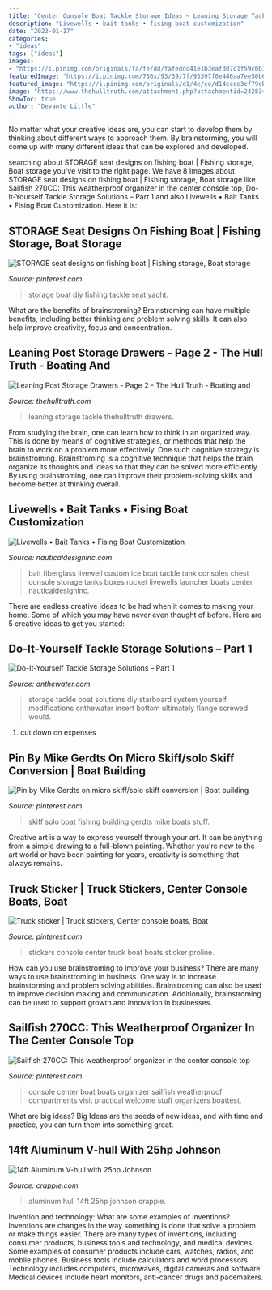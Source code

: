 ```yaml
---
title: "Center Console Boat Tackle Storage Ideas ~ Leaning Storage Tackle Thehulltruth Drawers"
description: "Livewells • bait tanks • fising boat customization"
date: "2023-01-17"
categories:
- "ideas"
tags: ["ideas"]
images:
- "https://i.pinimg.com/originals/fa/fe/dd/fafeddc41e1b3eaf3d7c1f59c0b31f13.png"
featuredImage: "https://i.pinimg.com/736x/93/39/7f/93397f0e446aa7ee50b6ecd94d64f7c7.jpg"
featured_image: "https://i.pinimg.com/originals/d1/4e/ce/d14ecee3ef79eb63c1ad9fd1dd818c83.jpg"
image: "https://www.thehulltruth.com/attachment.php?attachmentid=242834&amp;stc=1&amp;d=1337961303"
ShowToc: true
author: "Devante Little"
---
```



No matter what your creative ideas are, you can start to develop them by thinking about different ways to approach them. By brainstorming, you will come up with many different ideas that can be explored and developed.

	

		
searching about STORAGE seat designs on fishing boat | Fishing storage, Boat storage you've visit to the right page. We have 8 Images about STORAGE seat designs on fishing boat | Fishing storage, Boat storage like Sailfish 270CC: This weatherproof organizer in the center console top, Do-It-Yourself Tackle Storage Solutions – Part 1 and also Livewells • Bait Tanks • Fising Boat Customization. Here it is:
		
    
## STORAGE Seat Designs On Fishing Boat | Fishing Storage, Boat Storage

<img loading=lazy src="https://i.pinimg.com/originals/52/44/a6/5244a67724ce9a3a6b5b7d589c171dde.jpg" onerror="this.onerror=null;this.src='https://tse4.mm.bing.net/th?id=OIP.2x_MCV-0AdE_AvJJY4CpdwHaEK&amp;pid=15.1';" alt="STORAGE seat designs on fishing boat | Fishing storage, Boat storage">

_Source: pinterest.com_

>storage boat diy fishing tackle seat yacht. 

	

What are the benefits of brainstroming?
Brainstroming can have multiple benefits, including better thinking and problem solving skills. It can also help improve creativity, focus and concentration.

    
## Leaning Post Storage Drawers - Page 2 - The Hull Truth - Boating And

<img loading=lazy src="https://www.thehulltruth.com/attachment.php?attachmentid=242834&amp;stc=1&amp;d=1337961303" onerror="this.onerror=null;this.src='https://tse2.mm.bing.net/th?id=OIP.rvEZ7xGuV_Q82KK8rwpbIQHaGS&amp;pid=15.1';" alt="Leaning Post Storage Drawers - Page 2 - The Hull Truth - Boating and">

_Source: thehulltruth.com_

>leaning storage tackle thehulltruth drawers. 

	

From studying the brain, one can learn how to think in an organized way. This is done by means of cognitive strategies, or methods that help the brain to work on a problem more effectively. One such cognitive strategy is brainstroming. Brainstroming is a cognitive technique that helps the brain organize its thoughts and ideas so that they can be solved more efficiently. By using brainstroming, one can improve their problem-solving skills and become better at thinking overall.

    
## Livewells • Bait Tanks • Fising Boat Customization

<img loading=lazy src="https://www.nauticaldesigninc.com/imagesNov2011/IMG_0262.jpg" onerror="this.onerror=null;this.src='https://tse3.mm.bing.net/th?id=OIP.LJkTBQoZdx4DgjHxJyr-rAHaI8&amp;pid=15.1';" alt="Livewells • Bait Tanks • Fising Boat Customization">

_Source: nauticaldesigninc.com_

>bait fiberglass livewell custom ice boat tackle tank consoles chest console storage tanks boxes rocket livewells launcher boats center nauticaldesigninc. 

	

There are endless creative ideas to be had when it comes to making your home. Some of which you may have never even thought of before. Here are 5 creative ideas to get you started:

    
## Do-It-Yourself Tackle Storage Solutions – Part 1

<img loading=lazy src="https://www.onthewater.com/assets/Pic-7.jpg" onerror="this.onerror=null;this.src='https://tse4.mm.bing.net/th?id=OIP.RCIpyn2RGPT2WVKrgTw9-AHaLG&amp;pid=15.1';" alt="Do-It-Yourself Tackle Storage Solutions – Part 1">

_Source: onthewater.com_

>storage tackle boat solutions diy starboard system yourself modifications onthewater insert bottom ultimately flange screwed would. 

	

1. cut down on expenses

    
## Pin By Mike Gerdts On Micro Skiff/solo Skiff Conversion | Boat Building

<img loading=lazy src="https://i.pinimg.com/736x/93/39/7f/93397f0e446aa7ee50b6ecd94d64f7c7.jpg" onerror="this.onerror=null;this.src='https://tse1.mm.bing.net/th?id=OIP.Jr7CuTfIokXyCL-ZJ-t-4AEsDH&amp;pid=15.1';" alt="Pin by Mike Gerdts on micro skiff/solo skiff conversion | Boat building">

_Source: pinterest.com_

>skiff solo boat fishing building gerdts mike boats stuff. 

	

Creative art is a way to express yourself through your art. It can be anything from a simple drawing to a full-blown painting. Whether you're new to the art world or have been painting for years, creativity is something that always remains.

    
## Truck Sticker | Truck Stickers, Center Console Boats, Boat

<img loading=lazy src="https://i.pinimg.com/originals/fa/fe/dd/fafeddc41e1b3eaf3d7c1f59c0b31f13.png" onerror="this.onerror=null;this.src='https://tse1.mm.bing.net/th?id=OIP.22wtOvnhOwAhjec3uCETDAHaC9&amp;pid=15.1';" alt="Truck sticker | Truck stickers, Center console boats, Boat">

_Source: pinterest.com_

>stickers console center truck boat boats sticker proline. 

	

How can you use brainstroming to improve your business?
There are many ways to use brainstroming in business. One way is to increase brainstorming and problem solving abilities. Brainstroming can also be used to improve decision making and communication. Additionally, brainstroming can be used to support growth and innovation in businesses.

    
## Sailfish 270CC: This Weatherproof Organizer In The Center Console Top

<img loading=lazy src="https://i.pinimg.com/originals/d1/4e/ce/d14ecee3ef79eb63c1ad9fd1dd818c83.jpg" onerror="this.onerror=null;this.src='https://tse3.mm.bing.net/th?id=OIP._x7x6UYt6rhu2BvysGKRJAHaE8&amp;pid=15.1';" alt="Sailfish 270CC: This weatherproof organizer in the center console top">

_Source: pinterest.com_

>console center boat boats organizer sailfish weatherproof compartments visit practical welcome stuff organizers boattest. 

	

What are big ideas?
Big Ideas are the seeds of new ideas, and with time and practice, you can turn them into something great.

    
## 14ft Aluminum V-hull With 25hp Johnson

<img loading=lazy src="https://www.crappie.com/crappie/attachments/georgia/28776d1243204475-14ft-aluminum-hull-25hp-johnson-cimg2851-768-576-jpg" onerror="this.onerror=null;this.src='https://tse1.mm.bing.net/th?id=OIP.Wl3sDeomvGg7mqVZgjk1LgHaFj&amp;pid=15.1';" alt="14ft Aluminum V-hull with 25hp Johnson">

_Source: crappie.com_

>aluminum hull 14ft 25hp johnson crappie. 

	

Invention and technology: What are some examples of inventions?
Inventions are changes in the way something is done that solve a problem or make things easier. There are many types of inventions, including consumer products, business tools and technology, and medical devices. Some examples of consumer products include cars, watches, radios, and mobile phones. Business tools include calculators and word processors. Technology includes computers, microwaves, digital cameras and software. Medical devices include heart monitors, anti-cancer drugs and pacemakers.

